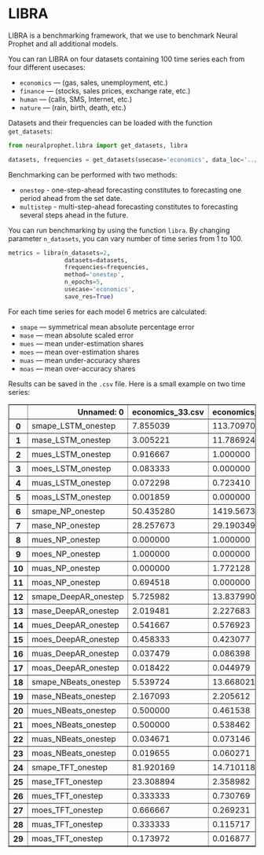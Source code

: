 # LIBRA

LIBRA is a benchmarking framework, that we use to benchmark Neural Prophet and all additional models.

You can ran LIBRA on four datasets containing 100 time series each from four different usecases:
* `economics` — (gas, sales, unemployment, etc.)
* `finance` — (stocks, sales prices, exchange rate, etc.)
* `human` — (calls, SMS, Internet, etc.)
* `nature` — (rain, birth, death, etc.)

Datasets and their frequencies can be loaded with the function `get_datasets`:

```python
from neuralprophet.libra import get_datasets, libra

datasets, frequencies = get_datasets(usecase='economics', data_loc='../example_data/LIBRA/')
``` 

Benchmarking can be performed with two methods:
* `onestep` - one-step-ahead forecasting constitutes to forecasting one period ahead from the set date.
* `multistep` - multi-step-ahead forecasting constitutes to forecasting several steps ahead in the future.

You can run benchmarking by using the function `libra`.
By changing parameter `n_datasets`, you can vary number of time series from 1 to 100.

```python
metrics = libra(n_datasets=2, 
                datasets=datasets, 
                frequencies=frequencies, 
                method='onestep', 
                n_epochs=5, 
                usecase='economics',
                save_res=True)
``` 

For each time series for each model 6 metrics are calculated:
* `smape` — symmetrical mean absolute percentage error
* `mase` — mean absolute scaled error
* `mues` — mean under-estimation shares
* `moes` — mean over-estimation shares
* `muas` — mean under-accuracy shares
* `moas` — mean over-accuracy shares

Results can be saved in the `.csv` file. Here is a small example on two time series:

<div>
<style scoped>
    .dataframe tbody tr th:only-of-type {
        vertical-align: middle;
    }

    .dataframe tbody tr th {
        vertical-align: top;
    }

    .dataframe thead th {
        text-align: right;
    }
</style>
<table border="1" class="dataframe">
  <thead>
    <tr style="text-align: right;">
      <th></th>
      <th>Unnamed: 0</th>
      <th>economics_33.csv</th>
      <th>economics_23.csv</th>
    </tr>
  </thead>
  <tbody>
    <tr>
      <th>0</th>
      <td>smape_LSTM_onestep</td>
      <td>7.855039</td>
      <td>113.709703</td>
    </tr>
    <tr>
      <th>1</th>
      <td>mase_LSTM_onestep</td>
      <td>3.005221</td>
      <td>11.786924</td>
    </tr>
    <tr>
      <th>2</th>
      <td>mues_LSTM_onestep</td>
      <td>0.916667</td>
      <td>1.000000</td>
    </tr>
    <tr>
      <th>3</th>
      <td>moes_LSTM_onestep</td>
      <td>0.083333</td>
      <td>0.000000</td>
    </tr>
    <tr>
      <th>4</th>
      <td>muas_LSTM_onestep</td>
      <td>0.072298</td>
      <td>0.723410</td>
    </tr>
    <tr>
      <th>5</th>
      <td>moas_LSTM_onestep</td>
      <td>0.001859</td>
      <td>0.000000</td>
    </tr>
    <tr>
      <th>6</th>
      <td>smape_NP_onestep</td>
      <td>50.435280</td>
      <td>1419.567313</td>
    </tr>
    <tr>
      <th>7</th>
      <td>mase_NP_onestep</td>
      <td>28.257673</td>
      <td>29.190349</td>
    </tr>
    <tr>
      <th>8</th>
      <td>mues_NP_onestep</td>
      <td>0.000000</td>
      <td>1.000000</td>
    </tr>
    <tr>
      <th>9</th>
      <td>moes_NP_onestep</td>
      <td>1.000000</td>
      <td>0.000000</td>
    </tr>
    <tr>
      <th>10</th>
      <td>muas_NP_onestep</td>
      <td>0.000000</td>
      <td>1.772128</td>
    </tr>
    <tr>
      <th>11</th>
      <td>moas_NP_onestep</td>
      <td>0.694518</td>
      <td>0.000000</td>
    </tr>
    <tr>
      <th>12</th>
      <td>smape_DeepAR_onestep</td>
      <td>5.725982</td>
      <td>13.837990</td>
    </tr>
    <tr>
      <th>13</th>
      <td>mase_DeepAR_onestep</td>
      <td>2.019481</td>
      <td>2.227683</td>
    </tr>
    <tr>
      <th>14</th>
      <td>mues_DeepAR_onestep</td>
      <td>0.541667</td>
      <td>0.576923</td>
    </tr>
    <tr>
      <th>15</th>
      <td>moes_DeepAR_onestep</td>
      <td>0.458333</td>
      <td>0.423077</td>
    </tr>
    <tr>
      <th>16</th>
      <td>muas_DeepAR_onestep</td>
      <td>0.037479</td>
      <td>0.086398</td>
    </tr>
    <tr>
      <th>17</th>
      <td>moas_DeepAR_onestep</td>
      <td>0.018422</td>
      <td>0.044979</td>
    </tr>
    <tr>
      <th>18</th>
      <td>smape_NBeats_onestep</td>
      <td>5.539724</td>
      <td>13.668021</td>
    </tr>
    <tr>
      <th>19</th>
      <td>mase_NBeats_onestep</td>
      <td>2.167093</td>
      <td>2.205612</td>
    </tr>
    <tr>
      <th>20</th>
      <td>mues_NBeats_onestep</td>
      <td>0.500000</td>
      <td>0.461538</td>
    </tr>
    <tr>
      <th>21</th>
      <td>moes_NBeats_onestep</td>
      <td>0.500000</td>
      <td>0.538462</td>
    </tr>
    <tr>
      <th>22</th>
      <td>muas_NBeats_onestep</td>
      <td>0.034671</td>
      <td>0.073146</td>
    </tr>
    <tr>
      <th>23</th>
      <td>moas_NBeats_onestep</td>
      <td>0.019655</td>
      <td>0.060271</td>
    </tr>
    <tr>
      <th>24</th>
      <td>smape_TFT_onestep</td>
      <td>81.920169</td>
      <td>14.710118</td>
    </tr>
    <tr>
      <th>25</th>
      <td>mase_TFT_onestep</td>
      <td>23.308894</td>
      <td>2.358982</td>
    </tr>
    <tr>
      <th>26</th>
      <td>mues_TFT_onestep</td>
      <td>0.333333</td>
      <td>0.730769</td>
    </tr>
    <tr>
      <th>27</th>
      <td>moes_TFT_onestep</td>
      <td>0.666667</td>
      <td>0.269231</td>
    </tr>
    <tr>
      <th>28</th>
      <td>muas_TFT_onestep</td>
      <td>0.333333</td>
      <td>0.115717</td>
    </tr>
    <tr>
      <th>29</th>
      <td>moas_TFT_onestep</td>
      <td>0.173972</td>
      <td>0.016877</td>
    </tr>
  </tbody>
</table>
</div>


```python

```
